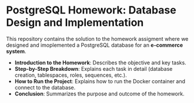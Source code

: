 # PostgreSQL Homework: Database Design and Implementation
This repository contains the solution to the homework assigment where we designed and imoplemented a PostgreSQL 
database for an **e-commerce system**.
- **Introduction to the Homework**: Describes the objective and key tasks.
- **Step-by-Step Breakdown**: Explains each task in detail (database creation, tablespaces, roles, sequences, etc.).
- **How to Run the Project**: Explains how to run the Docker container and connect to the database.
- **Conclusion**: Summarizes the purpose and outcome of the homework.

